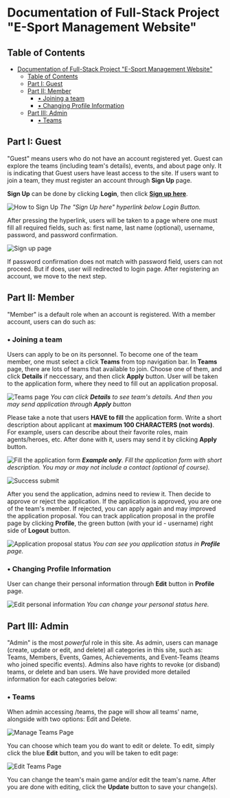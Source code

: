 # Documentation of Full-Stack Project "E-Sport Management Website"

## Table of Contents
- [Documentation of Full-Stack Project "E-Sport Management Website"](#documentation-of-full-stack-project-e-sport-management-website)
  - [Table of Contents](#table-of-contents)
  - [Part I: Guest](#part-i-guest)
  - [Part II: Member](#part-ii-member)
    - [• Joining a team](#-joining-a-team)
    - [• Changing Profile Information](#-changing-profile-information)
  - [Part III: Admin](#part-iii-admin)
    - [• Teams](#-teams)
## Part I: Guest

"Guest" means users who do not have an account registered yet. Guest can explore the teams (including team's details), events, and about page only. It is indicating that Guest users have least access to the site. If users want to join a team, they must register an account through **Sign Up** page.

**Sign Up** can be done by clicking **Login**, then click <u>**Sign up here**</u>.

![How to Sign Up](to-signup.png)
*The "Sign Up here" hyperlink below Login Button.*

After pressing the hyperlink, users will be taken to a page where one must fill all required fields, such as: first name, last name (optional), username, password, and password confirmation. 

![Sign up page](signup-page.png)


If password confirmation does not match with password field, users can not proceed. But if does, user will redirected to login page. After registering an account, we move to the next step.

## Part II: Member

"Member" is a default role when an account is registered. With a member account, users can do such as:

### &bull; Joining a team
  
  Users can apply to be on its personnel. To become one of the team member, one must select a click **Teams** from top navigation bar. In **Teams** page, there are lots of teams that available to join. Choose one of them, and click **Details** if neccessary, and then click **Apply** button. User will be taken to the application form, where they need to fill out an application proposal.

  ![Teams page](teams-page.png)
  *You can click **Details** to see team's details. And then you may send application through **Apply** button*

  Please take a note that users **HAVE to fill** the application form. Write a short description about applicant at **maximum 100 CHARACTERS (not words)**. For example, users can describe about their favorite roles, main agents/heroes, etc. After done with it, users may send it by clicking **Apply** button.

  ![Fill the application form](application-form.png)
  ***Example only**. Fill the application form with short description. You may or may not include a contact (optional of course).*

  ![Success submit](success-submit-proposal.png)

  After you send the application, admins need to review it. Then decide to approve or reject the application. If the application is approved, you are one of the team's member. If rejected, you can apply again and may improved the application proposal. You can track application proposal in the profile page by clicking **Profile**, the green button (with your id - username) right side of **Logout** button. 

  ![Application proposal status](unavailable.jpg)
  *You can see you application status in **Profile** page.*

### &bull; Changing Profile Information

  User can change their personal information through **Edit** button in **Profile** page.

  ![Edit personal information](unavailable.jpg)
  *You can change your personal status here.*

## Part III: Admin

"Admin" is the most *powerful* role in this site. As admin, users can manage (create, update or edit, and delete) all categories in this site, such as: Teams, Members, Events, Games, Achievements, and Event-Teams (teams who joined specific events). Admins also have rights to revoke (or disband) teams, or delete and ban users. We have provided more detailed information for each categories below:

### &bull; Teams

When admin accessing /teams, the page will show all teams' name, alongside with two options: Edit and Delete.

![Manage Teams Page](manage-team-page.png)

You can choose which team you do want to edit or delete. To edit, simply click the blue **Edit** button, and you will be taken to edit page:

![Edit Teams Page](edit-team-page.png)

You can change the team's main game and/or edit the team's name. After you are done with editing, click the **Update** button to save your change(s).

